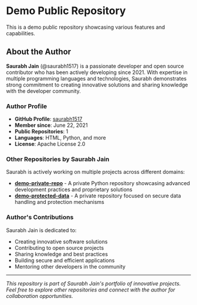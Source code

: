 # Demo Public Repository

This is a demo public repository showcasing various features and capabilities.

## About the Author

**Saurabh Jain** (@saurabh1517) is a passionate developer and open source contributor who has been actively developing since 2021. With expertise in multiple programming languages and technologies, Saurabh demonstrates strong commitment to creating innovative solutions and sharing knowledge with the developer community.

### Author Profile
- **GitHub Profile**: [saurabh1517](https://github.com/saurabh1517)
- **Member since**: June 22, 2021
- **Public Repositories**: 1
- **Languages**: HTML, Python, and more
- **License**: Apache License 2.0

### Other Repositories by Saurabh Jain

Saurabh is actively working on multiple projects across different domains:

- **[demo-private-repo](https://github.com/saurabh1517/demo-private-repo)** - A private Python repository showcasing advanced development practices and proprietary solutions
- **[demo-protected-data](https://github.com/saurabh1517/demo-protected-data)** - A private repository focused on secure data handling and protection mechanisms

### Author's Contributions

Saurabh Jain is dedicated to:
- Creating innovative software solutions
- Contributing to open source projects
- Sharing knowledge and best practices
- Building secure and efficient applications
- Mentoring other developers in the community

---

*This repository is part of Saurabh Jain's portfolio of innovative projects. Feel free to explore other repositories and connect with the author for collaboration opportunities.*